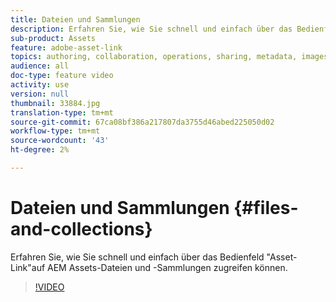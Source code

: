 ```yaml
---
title: Dateien und Sammlungen
description: Erfahren Sie, wie Sie schnell und einfach über das Bedienfeld "Asset-Link"auf AEM Assets-Dateien und -Sammlungen zugreifen können.
sub-product: Assets
feature: adobe-asset-link
topics: authoring, collaboration, operations, sharing, metadata, images
audience: all
doc-type: feature video
activity: use
version: null
thumbnail: 33884.jpg
translation-type: tm+mt
source-git-commit: 67ca08bf386a217807da3755d46abed225050d02
workflow-type: tm+mt
source-wordcount: '43'
ht-degree: 2%

---
```



# Dateien und Sammlungen {#files-and-collections}

Erfahren Sie, wie Sie schnell und einfach über das Bedienfeld &quot;Asset-Link&quot;auf AEM Assets-Dateien und -Sammlungen zugreifen können.

>[!VIDEO](https://video.tv.adobe.com/v/33884/?quality=12)